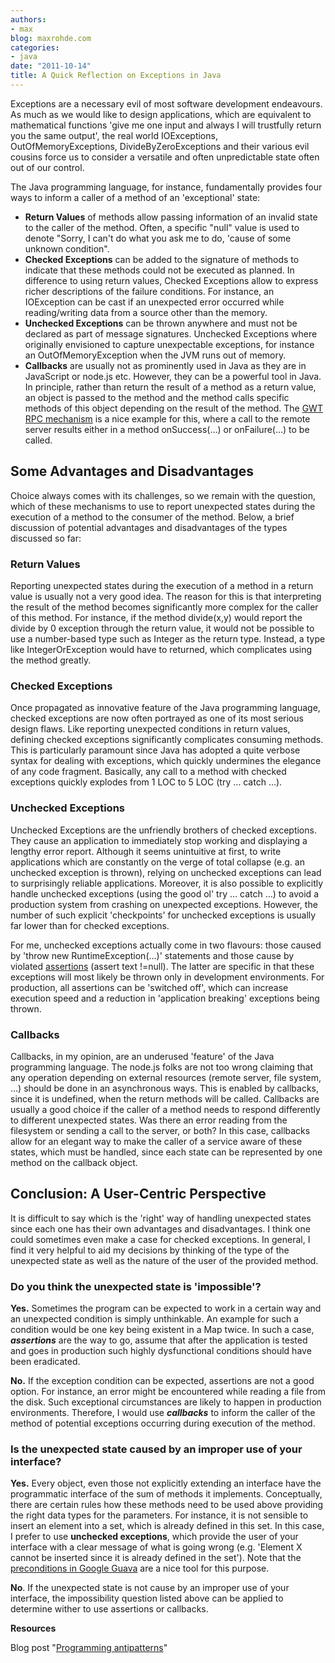 ```yaml
---
authors:
- max
blog: maxrohde.com
categories:
- java
date: "2011-10-14"
title: A Quick Reflection on Exceptions in Java
---
```


Exceptions are a necessary evil of most software development endeavours. As much as we would like to design applications, which are equivalent to mathematical functions 'give me one input and always I will trustfully return you the same output', the real world IOExceptions, OutOfMemoryExceptions, DivideByZeroExceptions and their various evil cousins force us to consider a versatile and often unpredictable state often out of our control.

The Java programming language, for instance, fundamentally provides four ways to inform a caller of a method of an 'exceptional' state:

- **Return Values** of methods allow passing information of an invalid state to the caller of the method. Often, a specific "null" value is used to denote "Sorry, I can't do what you ask me to do, 'cause of some unknown condition".
- **Checked Exceptions** can be added to the signature of methods to indicate that these methods could not be executed as planned. In difference to using return values, Checked Exceptions allow to express richer descriptions of the failure conditions. For instance, an IOException can be cast if an unexpected error occurred while reading/writing data from a source other than the memory.
- **Unchecked Exceptions** can be thrown anywhere and must not be declared as part of message signatures. Unchecked Exceptions where originally envisioned to capture unexpectable exceptions, for instance an OutOfMemoryException when the JVM runs out of memory.
- **Callbacks** are usually not as prominently used in Java as they are in JavaScript or node.js etc. However, they can be a powerful tool in Java. In principle, rather than return the result of a method as a return value, an object is passed to the method and the method calls specific methods of this object depending on the result of the method. The [GWT RPC mechanism](http://code.google.com/webtoolkit/doc/latest/tutorial/RPC.html) is a nice example for this, where a call to the remote server results either in a method onSuccess(…) or onFailure(…) to be called.

## Some Advantages and Disadvantages

Choice always comes with its challenges, so we remain with the question, which of these mechanisms to use to report unexpected states during the execution of a method to the consumer of the method. Below, a brief discussion of potential advantages and disadvantages of the types discussed so far:

### Return Values

Reporting unexpected states during the execution of a method in a return value is usually not a very good idea. The reason for this is that interpreting the result of the method becomes significantly more complex for the caller of this method. For instance, if the method divide(x,y) would report the divide by 0 exception through the return value, it would not be possible to use a number-based type such as Integer as the return type. Instead, a type like IntegerOrException would have to returned, which complicates using the method greatly.

### Checked Exceptions

Once propagated as innovative feature of the Java programming language, checked exceptions are now often portrayed as one of its most serious design flaws. Like reporting unexpected conditions in return values, defining checked exceptions significantly complicates consuming methods. This is particularly paramount since Java has adopted a quite verbose syntax for dealing with exceptions, which quickly undermines the elegance of any code fragment. Basically, any call to a method with checked exceptions quickly explodes from 1 LOC to 5 LOC (try … catch …).

### Unchecked Exceptions

Unchecked Exceptions are the unfriendly brothers of checked exceptions. They cause an application to immediately stop working and displaying a lengthy error report. Although it seems unintuitive at first, to write applications which are constantly on the verge of total collapse (e.g. an unchecked exception is thrown), relying on unchecked exceptions can lead to surprisingly reliable applications. Moreover, it is also possible to explicitly handle unchecked exceptions (using the good ol' try … catch …) to avoid a production system from crashing on unexpected exceptions. However, the number of such explicit 'checkpoints' for unchecked exceptions is usually far lower than for checked exceptions.

For me, unchecked exceptions actually come in two flavours: those caused by 'throw new RuntimeException(…)' statements and those cause by violated [assertions](http://download.oracle.com/javase/1.4.2/docs/guide/lang/assert.html) (assert text !=null). The latter are specific in that these exceptions will most likely be thrown only in development environments. For production, all assertions can be 'switched off', which can increase execution speed and a reduction in 'application breaking' exceptions being thrown.

### Callbacks

Callbacks, in my opinion, are an underused 'feature' of the Java programming language. The node.js folks are not too wrong claiming that any operation depending on external resources (remote server, file system, …) should be done in an asynchronous ways. This is enabled by callbacks, since it is undefined, when the return methods will be called. Callbacks are usually a good choice if the caller of a method needs to respond differently to different unexpected states. Was there an error reading from the filesystem or sending a call to the server, or both? In this case, callbacks allow for an elegant way to make the caller of a service aware of these states, which must be handled, since each state can be represented by one method on the callback object.

## Conclusion: A User-Centric Perspective

It is difficult to say which is the 'right' way of handling unexpected states since each one has their own advantages and disadvantages. I think one could sometimes even make a case for checked exceptions. In general, I find it very helpful to aid my decisions by thinking of the type of the unexpected state as well as the nature of the user of the provided method.

### Do you think the unexpected state is 'impossible'?

**Yes.** Sometimes the program can be expected to work in a certain way and an unexpected condition is simply unthinkable. An example for such a condition would be one key being existent in a Map twice. In such a case, **_assertions_** are the way to go, assume that after the application is tested and goes in production such highly dysfunctional conditions should have been eradicated.

**No.** If the exception condition can be expected, assertions are not a good option. For instance, an error might be encountered while reading a file from the disk. Such exceptional circumstances are likely to happen in production environments. Therefore, I would use **_callbacks_** to inform the caller of the method of potential exceptions occurring during execution of the method.

### Is the unexpected state caused by an improper use of your interface?

**Yes.** Every object, even those not explicitly extending an interface have the programmatic interface of the sum of methods it implements. Conceptually, there are certain rules how these methods need to be used above providing the right data types for the parameters. For instance, it is not sensible to insert an element into a set, which is already defined in this set. In this case, I prefer to use **unchecked exceptions**, which provide the user of your interface with a clear message of what is going wrong (e.g. 'Element X cannot be inserted since it is already defined in the set'). Note that the [preconditions in Google Guava](http://www.shirmanov.com/2010/06/using-preconditions-from-google-guava.html) are a nice tool for this purpose.

**No**. If the unexpected state is not cause by an improper use of your interface, the impossibility question listed above can be applied to determine wither to use assertions or callbacks.

**Resources**

Blog post "[Programming antipatterns](http://glenndejaeger.wordpress.com/2010/04/05/programming-antipatterns/ 'Programming Antipattern')"
